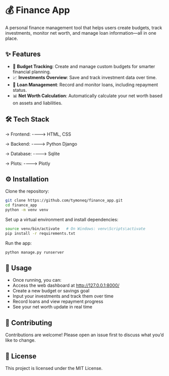 # 💰 Finance App

A personal finance management tool that helps users create budgets, track investments, monitor net worth, and manage loan information—all in one place.

## ✨ Features

- 📝 **Budget Tracking**: Create and manage custom budgets for smarter financial planning.
- 📈 **Investments Overview**: Save and track investment data over time.
- 💸 **Loan Management**: Record and monitor loans, including repayment status.
- 📊 **Net Worth Calculation**: Automatically calculate your net worth based on assets and liabilities.

## 🛠️ Tech Stack

-> Frontend:
----> HTML, CSS

-> Backend:
----> Python Django

-> Database:
----> Sqlite

-> Plots:
----> Plotly


## ⚙️ Installation

Clone the repository:

```bash
git clone https://github.com/tymoneq/finance_app.git
cd finance_app
python -m venv venv
```
Set up a virtual environment and install dependencies:
```bash
source venv/bin/activate   # On Windows: venv\Scripts\activate
pip install -r requirements.txt
```

Run the app:
```bash
python manage.py runserver
```

## 🚀 Usage
- Once running, you can:
- Access the web dashboard at http://127.0.0.1:8000/
- Create a new budget or savings goal
- Input your investments and track them over time
- Record loans and view repayment progress
- See your net worth update in real time

## 🤝 Contributing
Contributions are welcome! Please open an issue first to discuss what you’d like to change.


## 📄 License
This project is licensed under the MIT License.
